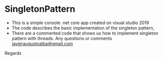 # SingletonPattern
- This is a simple console .net core app created on visual studio 2019
- The code describes the basic implementation of the singleton pattern,
- There are a commented code that shows us how to implement singleton pattern with threads.
Any questions or comments javieraugustoalba@gmail.com

Regards

